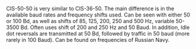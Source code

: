 CIS-50-50 is very similar to CIS-36-50. The main difference is in the available baud rates and frequency shifts used. Can be seen with either 50 or 100 Bd, as well as shifts of 85, 125, 200, 250 and 500 Hz, variable 50-3500 Bd. Often uses shift of 200 and 250 Hz and 50 Baud. In addition, Idle dot reversals are transmitted at 50 Bd, followed by traffic in 50 baud (more rarely in 100 Baud). Can be found on frequencies of Russian Navy.